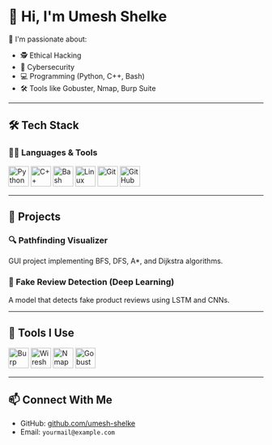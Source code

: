 # 👋 Hi, I'm Umesh Shelke

🎯 I'm passionate about:
- 🕵️ Ethical Hacking
- 🔐 Cybersecurity
- 💻 Programming (Python, C++, Bash)
- 🛠️ Tools like Gobuster, Nmap, Burp Suite

---

## 🛠️ Tech Stack

### 🧑‍💻 Languages & Tools

<p>
  <img src="https://cdn.jsdelivr.net/gh/devicons/devicon/icons/python/python-original.svg" height="40" alt="Python"/>
  <img src="https://cdn.jsdelivr.net/gh/devicons/devicon/icons/cplusplus/cplusplus-original.svg" height="40" alt="C++"/>
  <img src="https://cdn.jsdelivr.net/gh/devicons/devicon/icons/bash/bash-original.svg" height="40" alt="Bash"/>
  <img src="https://cdn.jsdelivr.net/gh/devicons/devicon/icons/linux/linux-original.svg" height="40" alt="Linux"/>
  <img src="https://cdn.jsdelivr.net/gh/devicons/devicon/icons/git/git-original.svg" height="40" alt="Git"/>
  <img src="https://cdn.jsdelivr.net/gh/devicons/devicon/icons/github/github-original.svg" height="40" alt="GitHub"/>
</p>

---

## 📂 Projects

### 🔍 Pathfinding Visualizer
GUI project implementing BFS, DFS, A*, and Dijkstra algorithms.

### 🤖 Fake Review Detection (Deep Learning)
A model that detects fake product reviews using LSTM and CNNs.

---

## 🔧 Tools I Use

<p>
  <img src="https://upload.wikimedia.org/wikipedia/commons/thumb/4/4f/Burp_Suite_Logo.png/768px-Burp_Suite_Logo.png" height="40" alt="Burp Suite"/>
  <img src="https://upload.wikimedia.org/wikipedia/commons/thumb/0/00/Wireshark_icon.svg/2048px-Wireshark_icon.svg.png" height="40" alt="Wireshark"/>
  <img src="https://upload.wikimedia.org/wikipedia/commons/5/5a/Nmap-logo.svg" height="40" alt="Nmap"/>
  <img src="https://raw.githubusercontent.com/OJ/gobuster/master/.assets/gobuster-logo.png" height="40" alt="Gobuster"/>
</p>

---

## 📫 Connect With Me

- GitHub: [github.com/umesh-shelke](https://github.com/umesh-shelke)
- Email: `yourmail@example.com`

